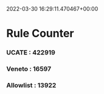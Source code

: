 2022-03-30 16:29:11.470467+00:00
# Rule Counter 
 ### UCATE : 422919

 ### Veneto : 16597

 ### Allowlist : 13922